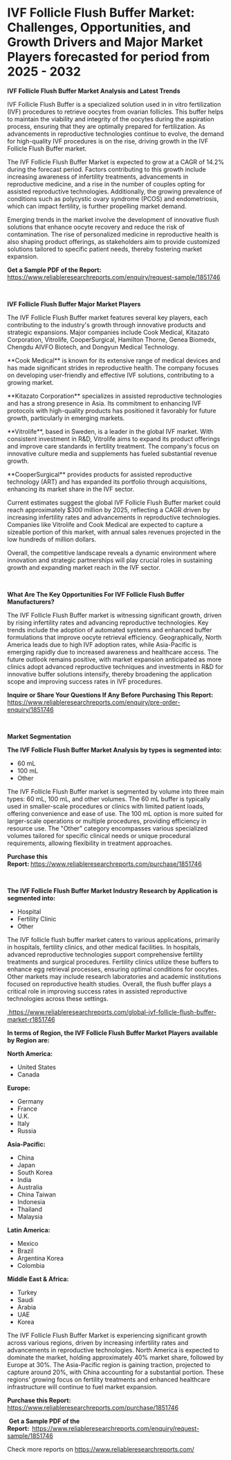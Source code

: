 <p><h1>IVF Follicle Flush Buffer Market: Challenges, Opportunities, and Growth Drivers and Major Market Players forecasted for period from 2025 - 2032</h1></p><p><strong>IVF Follicle Flush Buffer Market Analysis and Latest Trends</strong></p>
<p><p>IVF Follicle Flush Buffer is a specialized solution used in in vitro fertilization (IVF) procedures to retrieve oocytes from ovarian follicles. This buffer helps to maintain the viability and integrity of the oocytes during the aspiration process, ensuring that they are optimally prepared for fertilization. As advancements in reproductive technologies continue to evolve, the demand for high-quality IVF procedures is on the rise, driving growth in the IVF Follicle Flush Buffer market.</p><p>The IVF Follicle Flush Buffer Market is expected to grow at a CAGR of 14.2% during the forecast period. Factors contributing to this growth include increasing awareness of infertility treatments, advancements in reproductive medicine, and a rise in the number of couples opting for assisted reproductive technologies. Additionally, the growing prevalence of conditions such as polycystic ovary syndrome (PCOS) and endometriosis, which can impact fertility, is further propelling market demand.</p><p>Emerging trends in the market involve the development of innovative flush solutions that enhance oocyte recovery and reduce the risk of contamination. The rise of personalized medicine in reproductive health is also shaping product offerings, as stakeholders aim to provide customized solutions tailored to specific patient needs, thereby fostering market expansion.</p></p>
<p><strong>Get a Sample PDF of the Report:&nbsp;</strong> <a href="https://www.reliableresearchreports.com/enquiry/request-sample/1851746?utm_campaign=3059&utm_medium=2&utm_source=Github&utm_content=ia&utm_term=26032025&utm_id=ivf-follicle-flush-buffer">https://www.reliableresearchreports.com/enquiry/request-sample/1851746</a></p>
<p>&nbsp;</p>
<p><strong>IVF Follicle Flush Buffer Major Market Players</strong></p>
<p><p>The IVF Follicle Flush Buffer market features several key players, each contributing to the industry's growth through innovative products and strategic expansions. Major companies include Cook Medical, Kitazato Corporation, Vitrolife, CooperSurgical, Hamilton Thorne, Genea Biomedx, Chengdu AIVFO Biotech, and Dongyun Medical Technology.</p><p>**Cook Medical** is known for its extensive range of medical devices and has made significant strides in reproductive health. The company focuses on developing user-friendly and effective IVF solutions, contributing to a growing market.</p><p>**Kitazato Corporation** specializes in assisted reproductive technologies and has a strong presence in Asia. Its commitment to enhancing IVF protocols with high-quality products has positioned it favorably for future growth, particularly in emerging markets.</p><p>**Vitrolife**, based in Sweden, is a leader in the global IVF market. With consistent investment in R&D, Vitrolife aims to expand its product offerings and improve care standards in fertility treatment. The company's focus on innovative culture media and supplements has fueled substantial revenue growth.</p><p>**CooperSurgical** provides products for assisted reproductive technology (ART) and has expanded its portfolio through acquisitions, enhancing its market share in the IVF sector.</p><p>Current estimates suggest the global IVF Follicle Flush Buffer market could reach approximately $300 million by 2025, reflecting a CAGR driven by increasing infertility rates and advancements in reproductive technologies. Companies like Vitrolife and Cook Medical are expected to capture a sizeable portion of this market, with annual sales revenues projected in the low hundreds of million dollars.</p><p>Overall, the competitive landscape reveals a dynamic environment where innovation and strategic partnerships will play crucial roles in sustaining growth and expanding market reach in the IVF sector.</p></p>
<p>&nbsp;</p>
<p><strong>What Are The Key Opportunities For IVF Follicle Flush Buffer Manufacturers?</strong></p>
<p><p>The IVF Follicle Flush Buffer market is witnessing significant growth, driven by rising infertility rates and advancing reproductive technologies. Key trends include the adoption of automated systems and enhanced buffer formulations that improve oocyte retrieval efficiency. Geographically, North America leads due to high IVF adoption rates, while Asia-Pacific is emerging rapidly due to increased awareness and healthcare access. The future outlook remains positive, with market expansion anticipated as more clinics adopt advanced reproductive techniques and investments in R&D for innovative buffer solutions intensify, thereby broadening the application scope and improving success rates in IVF procedures.</p></p>
<p><strong>Inquire or Share Your Questions If Any Before Purchasing This Report:</strong> <a href="https://www.reliableresearchreports.com/enquiry/pre-order-enquiry/1851746?utm_campaign=3059&utm_medium=2&utm_source=Github&utm_content=ia&utm_term=26032025&utm_id=ivf-follicle-flush-buffer">https://www.reliableresearchreports.com/enquiry/pre-order-enquiry/1851746</a></p>
<p>&nbsp;</p>
<p><strong>Market Segmentation</strong></p>
<p><strong>The IVF Follicle Flush Buffer Market Analysis by types is segmented into:</strong></p>
<p><ul><li>60 mL</li><li>100 mL</li><li>Other</li></ul></p>
<p><p>The IVF Follicle Flush Buffer market is segmented by volume into three main types: 60 mL, 100 mL, and other volumes. The 60 mL buffer is typically used in smaller-scale procedures or clinics with limited patient loads, offering convenience and ease of use. The 100 mL option is more suited for larger-scale operations or multiple procedures, providing efficiency in resource use. The "Other" category encompasses various specialized volumes tailored for specific clinical needs or unique procedural requirements, allowing flexibility in treatment approaches.</p></p>
<p><strong>Purchase this Report:&nbsp;</strong><a href="https://www.reliableresearchreports.com/purchase/1851746?utm_campaign=3059&utm_medium=2&utm_source=Github&utm_content=ia&utm_term=26032025&utm_id=ivf-follicle-flush-buffer">https://www.reliableresearchreports.com/purchase/1851746</a></p>
<p>&nbsp;</p>
<p><strong>The IVF Follicle Flush Buffer Market Industry Research by Application is segmented into:</strong></p>
<p><ul><li>Hospital</li><li>Fertility Clinic</li><li>Other</li></ul></p>
<p><p>The IVF follicle flush buffer market caters to various applications, primarily in hospitals, fertility clinics, and other medical facilities. In hospitals, advanced reproductive technologies support comprehensive fertility treatments and surgical procedures. Fertility clinics utilize these buffers to enhance egg retrieval processes, ensuring optimal conditions for oocytes. Other markets may include research laboratories and academic institutions focused on reproductive health studies. Overall, the flush buffer plays a critical role in improving success rates in assisted reproductive technologies across these settings.</p></p>
<p><a href="https://www.reliableresearchreports.com/global-ivf-follicle-flush-buffer-market-r1851746?utm_campaign=3059&utm_medium=2&utm_source=Github&utm_content=ia&utm_term=26032025&utm_id=ivf-follicle-flush-buffer">&nbsp;https://www.reliableresearchreports.com/global-ivf-follicle-flush-buffer-market-r1851746</a></p>
<p><strong>In terms of Region, the IVF Follicle Flush Buffer Market Players available by Region are:</strong></p>
<p>
    <p> <strong> North America: </strong>
        <ul>
            <li>United States</li>
            <li>Canada</li>
        </ul>
        </p> 
    <p> <strong> Europe: </strong>
        <ul>
            <li>Germany</li>
            <li>France</li>
            <li>U.K.</li>
            <li>Italy</li>
            <li>Russia</li>
        </ul>
        </p> 
    <p> <strong> Asia-Pacific: </strong>
        <ul>
            <li>China</li>
            <li>Japan</li>
            <li>South Korea</li>
            <li>India</li>
            <li>Australia</li>
            <li>China Taiwan</li>
            <li>Indonesia</li>
            <li>Thailand</li>
            <li>Malaysia</li>
        </ul>
        </p> 
    <p> <strong> Latin America: </strong>
        <ul>
            <li>Mexico</li>
            <li>Brazil</li>
            <li>Argentina Korea</li>
            <li>Colombia</li>
        </ul>
        </p> 
    <p> <strong> Middle East & Africa: </strong>
        <ul>
            <li>Turkey</li>
            <li>Saudi</li>
            <li>Arabia</li>
            <li>UAE</li>
            <li>Korea</li>
        </ul>
    </p>
    </p>
<p><p>The IVF Follicle Flush Buffer Market is experiencing significant growth across various regions, driven by increasing infertility rates and advancements in reproductive technologies. North America is expected to dominate the market, holding approximately 40% market share, followed by Europe at 30%. The Asia-Pacific region is gaining traction, projected to capture around 20%, with China accounting for a substantial portion. These regions' growing focus on fertility treatments and enhanced healthcare infrastructure will continue to fuel market expansion.</p></p>
<p><strong>Purchase this Report: </strong><a href="https://www.reliableresearchreports.com/purchase/1851746?utm_campaign=3059&utm_medium=2&utm_source=Github&utm_content=ia&utm_term=26032025&utm_id=ivf-follicle-flush-buffer">https://www.reliableresearchreports.com/purchase/1851746</a></p>
<p>&nbsp;<strong>Get a Sample PDF of the Report:&nbsp;&nbsp;</strong><a href="https://www.reliableresearchreports.com/enquiry/request-sample/1851746?utm_campaign=3059&utm_medium=2&utm_source=Github&utm_content=ia&utm_term=26032025&utm_id=ivf-follicle-flush-buffer">https://www.reliableresearchreports.com/enquiry/request-sample/1851746</a></p>
<p><strong></strong></p>
<p>Check more reports on <a href="https://www.reliableresearchreports.com/?utm_campaign=3059&utm_medium=2&utm_source=Github&utm_content=ia&utm_term=26032025&utm_id=ivf-follicle-flush-buffer">https://www.reliableresearchreports.com/</a></p>